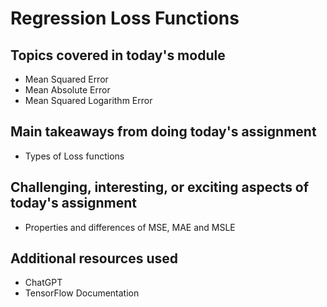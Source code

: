 # Regression Loss Functions

## Topics covered in today's module
* Mean Squared Error
* Mean Absolute Error
* Mean Squared Logarithm Error

## Main takeaways from doing today's assignment
* Types of Loss functions


## Challenging, interesting, or exciting aspects of today's assignment
* Properties and differences of MSE, MAE and MSLE

## Additional resources used 
* ChatGPT
* TensorFlow Documentation
